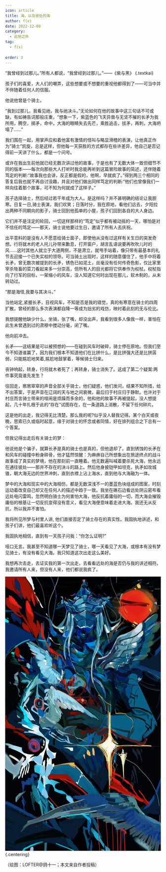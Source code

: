 ```yaml
---
icon: article
title: 海，以及彼处的海
author: f(x)
date: 2022-12-09
category:
  - 此地之外
tag:
  - f(x)

order: 3
---
```


“我曾经到过那儿。”所有人都说，“我曾经到过那儿。”——《紫与黑》 {.textkai}

<!-- more -->

孩子们的喜爱，大人们的嘲弄，这些想要或不想要的重视他都得到了——可当中并不伴随着任何人的信服。

他说他曾是个骑士。

“我到过那儿，我看见祂，我与祂决斗。”无论如何在他的故事中这三句话不可或缺，有如祷告词那般庄重，“想象一下，紫蓝色的飞天异兽与无坚不摧的长矛为我所用，腾空，掷矛，命中，大海的眼睛失去先芒，乘胜追击，拔矛，再刺，大海坍塌了……”

我们围在一起，用掌声应和着他富有激情的怪叫与略显滑稽的表演，让他真正作为”骑士”凯旋，总是这样，但他每一天获胜的方式都存在些许差异，他自己是否记得前一天讲了什么，都是一个问号。

或许在我出生前他就已经无数次讲过他的故事，于是也有了无数大体一致但细节不同的版本——每次向那些大人打听时我总能再听到这篇冒险故事的简述，还伴随着笃定的判断:“故事我也会讲，反正都是假的，他啊，早就疯了。”得到两三个相同的答复后我也就不再自讨没趣，并且对他们做出同样笃定的判断:“他们也曾像我们一样向往着那个故事，可不知为何就成了这样子。”

孩子选择骑士，然后经过若干年成为大人。是这样吗？并不甚明确的结论让我胆寒。日复一日,骑士表演，我们欢笑；日落时分，我在原地，看他们远去，夕阳拉出两种不同朝向的影子，骑士回到他孤单的小屋，孩子们回到各自的大人身边。

它们并不是注定的轮回，一切这样那样的“笃定”似乎都有被动摇的一天，哪怕是对不信任的笃定——那天，骑士说他要过生日，邀请了所有人去庆祝。

出平意料的是没有人不愿意给骑士面子，即使他从没有过这样有关生日的突发奇想。行将就木的老人托儿孙带来歉息，打开窗户，胡言乱语说要再吹吹儿时的风……这时其他人就立于大道两侧，不是肃立，就甩手站着，像只带有最基本的礼节去迎接一个已失实权的领导。可当骑土出现时，这样的随意僵住了，他手中将着长矛，曾无数次被提到的长矛，锈色已如泥土，丝毫没有任何传奇色影，仅比家里宰杀牲畜的菜刀看起来多一分崇高，但所有人的目光都将它供奉作为权杖。权杖指向了行军的目标，一架缩小的风车，没人知道它何时出现在那儿，软木制的，从未转动过。

“那是海怪,我要与其决斗。”

当他站定,紧握长矛，目视风车，不知是否是我的错觉，真的有寒意在骑士的四周扩散，曾经的那么多次表演都自降一等成为拙劣的戏仿，映衬着此刻的无与伦比。

我想提醒他缺少什么，坐骑，张了嘴，却没出声，我看到很多人像我一样，害怕在此生未曾遇到过的肃穆中搅动分毫，闭了嘴。

他向前冲去。

长矛——这结果是可以被预想的——在碰到风车时破碎，骑士停在原地。但我们至今不知道谁赢了，因为我们根本不知道他们在比拼什么，是比拼强大还是比拼孱弱，只能尴尬地笑着,尴尬地鼓掌着，等候骑士归来。

丧钟响起，转身，行将就木者死了；再转身，骑士消失了。这成了第二个疑案:两件事究竟谁先发生？

往回走，窸窸窣窣的声音全部关乎骑士，他们疑惑，他们发问，结果不知所措，给不出答案，于是声音在辽阔的天与地之间衰微，最后归于村庄归于静默。也许对于村庄而言骑士带来的喧闹是烦躁而多余的，他和他的故事不再被提起，没人想提起，几十年扎根于此的“存在”试图存在，在一条道路上消散，不留下任何碎片。

这是他的出走，我记得无比清楚。那么我的呢?似乎没人替我记得。某个白天或夜晚，思索已久或临时起意，缘于对骑士的怀念或者同情，好在排列组合之下总有一个答案。

但我记得出走后有关骑士的梦：

他说他是个骗子，就算长矛是真的骑士也是真的，但他退却了。直到锈蚀的长矛在和风车的碰撞中粉身碎骨，他才猛然惊醒：为麻痹自己所想象出在旅途终点的战斗故事成了真实的梦境，他在那刻前一直睡着。他无数遍叫喊着要杀死大海，他永远在通往彼处——那并不存在的决斗的路上。然后他身披铠甲如坦克，执矛如攻城锥，朝大海无边的世界冲刺，直到衣襟上沾上海水，直到他与大海融为一体。

梦中的大海和现实中的大海相仿，都是无数深浅不一的墨蓝色块组成的图案，时刻运动着改变自己却又在任何人的描述中趋于一致。我坐在礁石边看远处阴云密布看远处电闪雷鸣，忽然明白骑士为何害怕大海，他反抗着庸俗的一切，而大海会摧毁庸俗的根基让一切反抗变得没有意义，看见大海便意味着走进大海。我还无从反抗，所以我并不害怕。

我将所见所梦与村里人讲, 他们直接否定了骑士存在的真实性。我固执地讲述，和孩子们讲，他们最喜欢听这个。

我固执地相信，直到有一天孩子问我：“你怎么证明?”

哑口无言。我甚至不知道哪一天梦见了骑士，哪一天看见了大海，或根本有没有梦见骑士，有没有看见大海。我只知道这次出走这么美好。

我想再次击走，去证实我的第一次出走，去看看远处的海是否仍与我的讲述相符。我邀请所有人来，但没有人来，他们都说我疯了。<eod />

![](./res/illustration/海骑士.webp) {.centering}

（绘图：LOFTER@鸽十一；本文来自作者投稿）

<Ads />